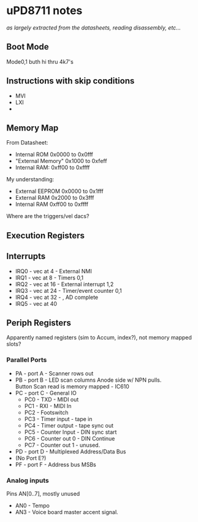 # uPD8711 notes

_as largely extracted from the datasheets, reading disassembly, etc..._

## Boot Mode

Mode0,1 buth hi thru 4k7's

## Instructions with skip conditions

* MVI
* LXI
*

## Memory Map

From Datasheet:
* Internal ROM 0x0000 to 0x0fff
* "External Memory" 0x1000 to 0xfeff
* Internal RAM: 0xff00 to 0xffff

My understanding:
* External EEPROM 0x0000 to 0x1fff
* External RAM    0x2000 to 0x3fff
* Internal RAM    0xff00 to 0xffff

Where are the triggers/vel dacs?

## Execution Registers



## Interrupts

* IRQ0 - vec at 4 - External NMI
* IRQ1 - vec at 8 - Timers 0,1
* IRQ2 - vec at 16 - External interrupt 1,2
* IRQ3 - vec at 24 - Timer/event counter 0,1
* IRQ4 - vec at 32 - , AD complete
* IRQ5 - vec at 40



## Periph Registers

Apparently named registers (sim to Accum, index?), not memory mapped slots?

### Parallel Ports

* PA - port A - Scanner rows out
* PB - port B - LED scan columns Anode side w/ NPN pulls.</br>
 Button Scan read is memory mapped - IC610
* PC - port C - General IO
	* PC0 - TXD - MIDI out
	* PC1 - RXI -  MIDI In
	* PC2 - Footswitch
	* PC3 - Timer input - tape in
	* PC4 - Timer output - tape sync out
	* PC5 - Counter Input - DIN sync start
	* PC6	- Counter out 0 - DIN Continue
	* PC7 - Counter out 1 - unused.
* PD - port D - Multiplexed Address/Data Bus
* (No Port E?)
* PF - port F - Address bus MSBs

### Analog inputs

Pins AN[0..7], mostly unused

* AN0 - Tempo
* AN3 - Voice board master accent signal.
